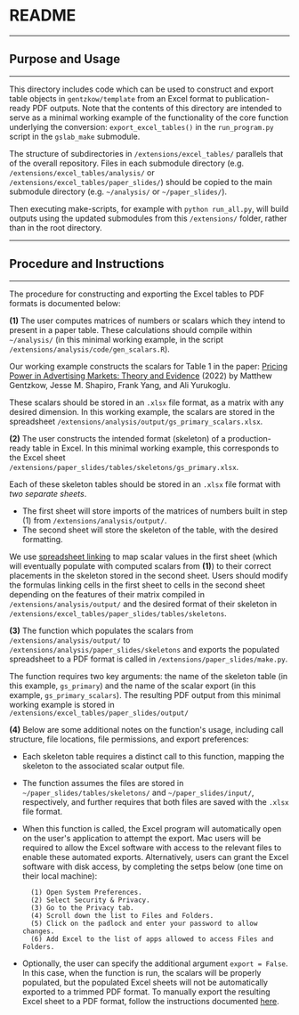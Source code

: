 # README

---
## Purpose and Usage
---

This directory includes code which can be used to construct and export table objects in `gentzkow/template` from an Excel format to publication-ready PDF outputs. Note that the contents of this directory are intended to serve as a minimal working example of the functionality of the core function underlying the conversion: `export_excel_tables()` in the `run_program.py` script in the `gslab_make` submodule.

The structure of subdirectories in `/extensions/excel_tables/` parallels that of the overall repository. Files in each submodule directory (e.g. `/extensions/excel_tables/analysis/` or `/extensions/excel_tables/paper_slides/`) should be copied to the main submodule directory (e.g. `~/analysis/` or `~/paper_slides/`). 

Then executing make-scripts, for example with `python run_all.py`, will build outputs using the updated submodules from this `/extensions/` folder, rather than in the root directory.

---
## Procedure and Instructions
---

The procedure for constructing and exporting the Excel tables to PDF formats is documented below:

**(1)** The user computes matrices of numbers or scalars which they intend to present in a paper table. These calculations should compile within `~/analysis/` (in this minimal working example, in the script `/extensions/analysis/code/gen_scalars.R`).

Our working example constructs the scalars for Table 1 in the paper: [Pricing Power in Advertising Markets: Theory and Evidence](https://scholar.harvard.edu/files/shapiro/files/ad-price-drivers.pdf) (2022) by Matthew Gentzkow, Jesse M. Shapiro, Frank Yang, and Ali Yurukoglu.

These scalars should be stored in an `.xlsx` file format, as a matrix with any desired dimension. In this working example, the scalars are stored in the spreadsheet `/extensions/analysis/output/gs_primary_scalars.xlsx`.

**(2)** The user constructs the intended format (skeleton) of a production-ready table in Excel. In this minimal working example, this corresponds to the Excel sheet `/extensions/paper_slides/tables/skeletons/gs_primary.xlsx`.

Each of these skeleton tables should be stored in an `.xlsx` file format with *two separate sheets*.

- The first sheet will store imports of the matrices of numbers built in step (1) from `/extensions/analysis/output/`.
- The second sheet will store the skeleton of the table, with the desired formatting.

We use [spreadsheet linking](https://blog.coupler.io/how-to-link-excel-files/) to map scalar values in the first sheet (which will eventually populate with computed scalars from **(1)**) to their correct placements in the skeleton stored in the second sheet. Users should modify the formulas linking cells in the first sheet to cells in the second sheet depending on the features of their matrix compiled in `/extensions/analysis/output/` and the desired format of their skeleton in `/extensions/excel_tables/paper_slides/tables/skeletons`.

**(3)** The function which populates the scalars from `/extensions/analysis/output/` to `/extensions/analysis/paper_slides/skeletons` and exports the populated spreadsheet to a PDF format is called in `/extensions/paper_slides/make.py`.

The function requires two key arguments: the name of the skeleton table (in this example, `gs_primary`) and the name of the scalar export (in this example, `gs_primary_scalars`). The resulting PDF output from this minimal working example is stored in `/extensions/excel_tables/paper_slides/output/`

**(4)** Below are some additional notes on the function's usage, including call structure, file locations, file permissions, and export preferences:

- Each skeleton table requires a distinct call to this function, mapping the skeleton to the associated scalar output file.
- The function assumes the files are stored in `~/paper_slides/tables/skeletons/` and `~/paper_slides/input/`, respectively, and further requires that both files are saved with the `.xlsx` file format.
- When this function is called, the Excel program will automatically open on the user's application to attempt the export. Mac users will be required to allow the Excel software with access to the relevant files to enable these automated exports. Alternatively, users can grant the Excel software with disk access, by completing the setps below (one time on their local machine):

        (1) Open System Preferences.
        (2) Select Security & Privacy.
        (3) Go to the Privacy tab.
        (4) Scroll down the list to Files and Folders.
        (5) Click on the padlock and enter your password to allow changes.
        (6) Add Excel to the list of apps allowed to access Files and Folders.

- Optionally, the user can specify the additional argument `export = False`. In this case, when the function is run, the scalars will be properly populated, but the populated Excel sheets will not be automatically exported to a trimmed PDF format. To manually export the resulting Excel sheet to a PDF format, follow the instructions documented [here](https://blog.golayer.io/excel/how-to-convert-excel-to-pdf).
